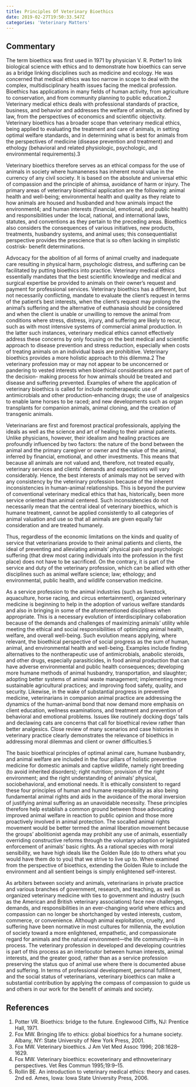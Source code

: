```yaml
---
title: Principles Of Veterinary Bioethics
date: 2019-02-27T19:50:33.547Z
categories: 'Veterinary Matters'
---
```

## Commentary
The term bioethics was first used in 1971 by physician V. R. Potter1 to link biological science with ethics and to demonstrate how bioethics can serve as a bridge linking disciplines such as medicine and ecology. He was concerned that medical ethics was too narrow in scope to deal with the complex, multidisciplinary health issues facing the medical profession. Bioethics has applications in many fields of human activity, from agriculture to conservation, and from community planning to public education.2 Veterinary medical ethics deals with professional standards of practice, business, and behavior and addresses the welfare of animals, as defined by law, from the perspectives of economics and scientific objectivity. Veterinary bioethics has a broader scope than veterinary medical ethics, being applied to evaluating the treatment and care of animals, in setting optimal welfare standards, and in determining what is best for animals from the perspectives of medicine (disease prevention and treatment) and ethology (behavioral and related physiologic, psychologic, and environmental requirements).3 

Veterinary bioethics therefore serves as an ethical compass for the use of animals in society where humaneness has inherent moral value in the currency of any civil society. It is based on the absolute and universal ethic of compassion and the principle of ahimsa, avoidance of harm or injury. The primary areas of veterinary bioethical application are the following: animal health and well-being; environmental health and quality as they relate to how animals are housed and husbanded and how animals impact the environment4; and human interests (financial, emotional, and public health) and responsibilities under the local, national, and international laws, statutes, and conventions as they pertain to the preceding areas. Bioethics also considers the consequences of various initiatives, new products, treatments, husbandry systems, and animal uses; this consequentialist perspective provides the prescience that is so often lacking in simplistic costrisk- benefit determinations.

Advocacy for the abolition of all forms of animal cruelty and inadequate care resulting in physical harm, psychologic distress, and suffering can be facilitated by putting bioethics into practice. Veterinary medical ethics essentially mandates that the best scientific knowledge and medical and surgical expertise be provided to animals on their owner’s request and payment for professional services. Veterinary bioethics has a different, but not necessarily conflicting, mandate to evaluate the client’s request in terms of the patient’s best interests, when the client’s request may prolong the animal’s suffering and the alternative of euthanasia should be considered and when the client is unable or unwilling to remove the animal from conditions where stress, distress, injury, and suffering are likely to recur, such as with most intensive systems of commercial animal production. In the latter such instances, veterinary medical ethics cannot effectively address these concerns by only focusing on the best medical and scientific approach to disease prevention and stress reduction, especially when costs of treating animals on an individual basis are prohibitive. Veterinary bioethics provides a more holistic approach to this dilemma.2 The veterinary profession may or may not appear to be unconcerned or pandering to vested interests when bioethical considerations are not part of the decision- making process for how animals should be treated and disease and suffering prevented. Examples of where the application of veterinary bioethics is called for include nontherapeutic use of antimicrobials and other production-enhancing drugs; the use of analgesics to enable lame horses to be raced; and new developments such as organ transplants for companion animals, animal cloning, and the creation of transgenic animals.

Veterinarians are first and foremost practical professionals, applying the ideals as well as the science and art of healing to their animal patients. Unlike physicians, however, their idealism and healing practices are profoundly influenced by two factors: the nature of the bond between the animal and the primary caregiver or owner and the value of the animal, inferred by financial, emotional, and other investments. This means that because all animals are not valued and, therefore, not treated equally, veterinary services and clients’ demands and expectations will vary considerably. Hence, the best interests of animals may not be served with any consistency by the veterinary profession because of the inherent inconsistencies in human-animal relationships. This is beyond the purview of conventional veterinary medical ethics that has, historically, been more service oriented than animal centered. Such inconsistencies do not necessarily mean that the central ideal of veterinary bioethics, which is humane treatment, cannot be applied consistently to all categories of animal valuation and use so that all animals are given equally fair consideration and are treated humanely. 

Thus, regardless of the economic limitations on the kinds and quality of service that veterinarians provide to their animal patients and clients, the ideal of preventing and alleviating animals’ physical pain and psychologic suffering (that drew most caring individuals into the profession in the first place) does not have to be sacrificed. On the contrary, it is part of the service and duty of the veterinary profession, which can be allied with other disciplines such as animal welfare science; law; ethology; and environmental, public health, and wildlife conservation medicine.

As a service profession to the animal industries (such as livestock, aquaculture, horse racing, and circus entertainment), organized veterinary medicine is beginning to help in the adoption of various welfare standards and also in bringing in some of the aforementioned disciplines when appropriate. This is a necessary evolution of interdisciplinary collaboration because of the demands and challenges of maximizing animals’ utility while meeting the ethical and social responsibilities of optimizing animal health, welfare, and overall well-being. Such evolution means applying, where relevant, the bioethical perspective of social progress as the sum of human, animal, and environmental health and well-being. Examples include finding alternatives to the nontherapeutic use of antimicrobials, anabolic steroids, and other drugs, especially parasiticides, in food animal production that can have adverse environmental and public health consequences; developing more humane methods of animal husbandry, transportation, and slaughter; adopting better systems of animal waste management; implementing more sustainable agricultural practices; and improving food safety, quality, and security. Likewise, in the wake of substantial progress in preventive medicine, veterinarians in companion animal practice are addressing the dynamics of the human-animal bond that now demand more emphasis on client education, wellness examinations, and treatment and prevention of behavioral and emotional problems. Issues like routinely docking dogs’ tails and declawing cats are concerns that call for bioethical review rather than better analgesics. Close review of many scenarios and case histories in veterinary practice clearly demonstrates the relevance of bioethics in addressing moral dilemmas and client or owner difficulties.5 

The basic bioethical principles of optimal animal care, humane husbandry, and animal welfare are included in the four pillars of holistic preventive medicine for domestic animals and captive wildlife, namely right breeding (to avoid inherited disorders); right nutrition; provision of the right environment; and the right understanding of animals’ physical, sociobehavioral, and emotional needs. It is ethically consistent to regard these four principles of human and humane responsibility as also being fundamental animal rights and aids in the avoidance of the moral inversion of justifying animal suffering as an unavoidable necessity. These principles therefore help establish a common ground between those advocating improved animal welfare in reaction to public opinion and those more proactively involved in animal protection. The socalled animal rights movement would be better termed the animal liberation movement because the groups’ abolitionist agenda may prohibit any use of animals, essentially overriding constructive reforms through the voluntary adoption or legislated enforcement of animals’ basic rights. As a rational species with moral sensibility, we have high ideals like the Golden Rule (do to others what you would have them do to you) that we strive to live up to. When examined from the perspective of bioethics, extending the Golden Rule to include the environment and all sentient beings is simply enlightened self-interest.

As arbiters between society and animals, veterinarians in private practice and various branches of government, research, and teaching, as well as organized veterinary medicine with ties to government and industry (such as the American and British veterinary associations) face new challenges, demands, and responsibilities in an ever-changing world where ethics and compassion can no longer be shortchanged by vested interests, custom, commerce, or convenience. Although animal exploitation, cruelty, and suffering have been normative in most cultures for millennia, the evolution of society toward a more enlightened, empathetic, and compassionate regard for animals and the natural environment—the life community—is in process. The veterinary profession in developed and developing countries is part of this process as an interlocutor between human interests, animal interests, and the greater good, rather than as a service profession preserving the status quo of animal use where there is documented abuse and suffering. In terms of professional development, personal fulfillment, and the social status of veterinarians, veterinary bioethics can make a substantial contribution by applying the compass of compassion to guide us and others in our work for the benefit of animals and society.

## References

1. Potter VR. Bioethics: bridge to the future. Englewood Cliffs, NJ: Prentice Hall, 1971.
2. Fox MW. Bringing life to ethics: global bioethics for a humane society. Albany, NY: State University of New York Press, 2001.
3. Fox MW. Veterinary bioethics. J Am Vet Med Assoc 1996; 208:1628–1629.
4. Fox MW. Veterinary bioethics: ecoveterinary and ethnoveterinary perspectives. Vet Res Commun 1995;19:9–15.
5. Rollin BE. An introduction to veterinary medical ethics: theory and cases. 2nd ed. Ames, Iowa: Iowa State University Press, 2006.
